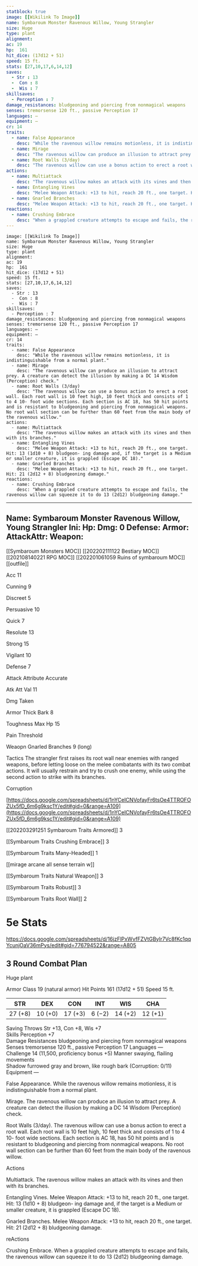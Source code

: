 ```yaml
---
statblock: true
image: [[Wikilink To Image]]
name: Symbaroum Monster Ravenous Willow, Young Strangler
size: Huge
type: plant
alignment:
ac: 19
hp:  161
hit_dice: (17d12 + 51)
speed: 15 ft.
stats: [27,10,17,6,14,12]
saves:
  - Str : 13
  -  Con : 8
  -  Wis : 7
skillsaves:
  - Perception : 7
damage_resistances: bludgeoning and piercing from nonmagical weapons
senses: tremorsense 120 ft., passive Perception 17
languages: —
equipment: —
cr: 14
traits:
  - name: False Appearance
    desc: "While the ravenous willow remains motionless, it is indistinguishable from a normal plant."
  - name: Mirage
    desc: "The ravenous willow can produce an illusion to attract prey. A creature can detect the illusion by making a DC 14 Wisdom (Perception) check."
  - name: Root Walls (3/day)
    desc: "The ravenous willow can use a bonus action to erect a root wall. Each root wall is 10 feet high, 10 feet thick and consists of 1 to 4 10- foot wide sections. Each section is AC 18, has 50 hit points and is resistant to bludgeoning and piercing from nonmagical weapons. No root wall section can be further than 60 feet from the main body of the ravenous willow."
actions:
  - name: Multiattack
    desc: "The ravenous willow makes an attack with its vines and then with its branches."
  - name: Entangling Vines
    desc: "Melee Weapon Attack: +13 to hit, reach 20 ft., one target. Hit: 13 (1d10 + 8) bludgeon- ing damage and, if the target is a Medium or smaller creature, it is grappled (Escape DC 18)."
  - name: Gnarled Branches
    desc: "Melee Weapon Attack: +13 to hit, reach 20 ft., one target. Hit: 21 (2d12 + 8) bludgeoning damage."
reactions:
  - name: Crushing Embrace
    desc: "When a grappled creature attempts to escape and fails, the ravenous willow can squeeze it to do 13 (2d12) bludgeoning damage."
---
```

```statblock
image: [[Wikilink To Image]]
name: Symbaroum Monster Ravenous Willow, Young Strangler
size: Huge
type: plant
alignment:
ac: 19
hp:  161
hit_dice: (17d12 + 51)
speed: 15 ft.
stats: [27,10,17,6,14,12]
saves:
  - Str : 13
  -  Con : 8
  -  Wis : 7
skillsaves:
  - Perception : 7
damage_resistances: bludgeoning and piercing from nonmagical weapons
senses: tremorsense 120 ft., passive Perception 17
languages: —
equipment: —
cr: 14
traits:
  - name: False Appearance
    desc: "While the ravenous willow remains motionless, it is indistinguishable from a normal plant."
  - name: Mirage
    desc: "The ravenous willow can produce an illusion to attract prey. A creature can detect the illusion by making a DC 14 Wisdom (Perception) check."
  - name: Root Walls (3/day)
    desc: "The ravenous willow can use a bonus action to erect a root wall. Each root wall is 10 feet high, 10 feet thick and consists of 1 to 4 10- foot wide sections. Each section is AC 18, has 50 hit points and is resistant to bludgeoning and piercing from nonmagical weapons. No root wall section can be further than 60 feet from the main body of the ravenous willow."
actions:
  - name: Multiattack
    desc: "The ravenous willow makes an attack with its vines and then with its branches."
  - name: Entangling Vines
    desc: "Melee Weapon Attack: +13 to hit, reach 20 ft., one target. Hit: 13 (1d10 + 8) bludgeon- ing damage and, if the target is a Medium or smaller creature, it is grappled (Escape DC 18)."
  - name: Gnarled Branches
    desc: "Melee Weapon Attack: +13 to hit, reach 20 ft., one target. Hit: 21 (2d12 + 8) bludgeoning damage."
reactions:
  - name: Crushing Embrace
    desc: "When a grappled creature attempts to escape and fails, the ravenous willow can squeeze it to do 13 (2d12) bludgeoning damage."
```
---
Name: Symbaroum Monster Ravenous Willow, Young Strangler
Ini: 
Hp: 
Dmg: 0
Defense: 
Armor: 
AttackAttr: 
Weapon: 
---
[[Symbaroum Monsters MOC]]
[[202202111122 Bestiary MOC]]
[[202108140221 RPG MOC]]
[[202201061059 Ruins of symbaroum MOC]]
[[outfile]]

Acc 11

Cunning 9

Discreet 5

Persuasive 10

Quick 7

Resolute 13

Strong 15

Vigilant 10

Defense 7

Attack Attribute Accurate

Atk Att Val 11

Dmg Taken

Armor Thick Bark 8

Toughness Max Hp 15

Pain Threshold

Weaopn Gnarled Branches 9 (long)

Tactics The strangler first raises its root wall near enemies with ranged weapons, before letting loose on the melee combatants with its two combat actions. It will usually restrain and try to crush one enemy, while using the second action to strike with its branches.

Corruption

[https://docs.google.com/spreadsheets/d/1nYCeICNVofayFr6tsOe4TTROFOZUx5fD_6m6g9ksc1Y/edit#gid=0&range=A109](https://docs.google.com/spreadsheets/d/1nYCeICNVofayFr6tsOe4TTROFOZUx5fD_6m6g9ksc1Y/edit#gid=0&range=A109)

[[202203291251 Symbaroum Traits Armored]] 3

[[Symbaroum Traits Crushing Embrace]] 3

[[Symbaroum Traits Many-Headed]] 1

[[mirage arcane all sense terrain w]]

[[Symbaroum Traits Natural Weapon]] 3

[[Symbaroum Traits Robust]] 3

[[Symbaroum Traits Root Wall]] 2


# 5e Stats 
https://docs.google.com/spreadsheets/d/16jzFlPxWvfFZVtGBylr7Vc8fKc1qqYcunjOaV36mPys/edit#gid=776794522&range=A805
## 3 Round Combat Plan

 

Huge plant

Armor Class 19 (natural armor) 
Hit Points 161 (17d12 + 51) 
Speed 15 ft.

 

| STR     | DEX     | CON     | INT    | WIS     | CHA     |
| ------- | ------- | ------- | ------ | ------- | ------- |
| 27 (+8) | 10 (+0) | 17 (+3) | 6 (−2) | 14 (+2) | 12 (+1) |
 

Saving Throws Str +13, Con +8, Wis +7  
Skills Perception +7  
Damage Resistances bludgeoning and piercing from nonmagical weapons  
Senses tremorsense 120 ft., passive Perception 17 
Languages —  
Challenge 14 (11,500, proficiency bonus +5) 
Manner swaying, flailing movements  
Shadow furrowed gray and brown, like rough bark (Corruption: 0/11) 
Equipment —

 

False Appearance. While the ravenous willow remains motionless, it is indistinguishable from a normal plant.

Mirage. The ravenous willow can produce an illusion to attract prey. A creature can detect the illusion by making a DC 14 Wisdom (Perception) check.

 

Root Walls (3/day). The ravenous willow can use a bonus action to erect a root wall. Each root wall is 10 feet high, 10 feet thick and consists of 1 to 4 10- foot wide sections. Each section is AC 18, has 50 hit points and is resistant to bludgeoning and piercing from nonmagical weapons. No root wall section can be further than 60 feet from the main body of the ravenous willow.

Actions

Multiattack. The ravenous willow makes an attack with its vines and then with its branches.

Entangling Vines. Melee Weapon Attack: +13 to hit, reach 20 ft., one target. Hit: 13 (1d10 + 8) bludgeon- ing damage and, if the target is a Medium or smaller creature, it is grappled (Escape DC 18).

Gnarled Branches. Melee Weapon Attack: +13 to hit, reach 20 ft., one target. Hit: 21 (2d12 + 8) bludgeoning damage.

reActions

Crushing Embrace. When a grappled creature attempts to escape and fails, the ravenous willow can squeeze it to do 13 (2d12) bludgeoning damage.



